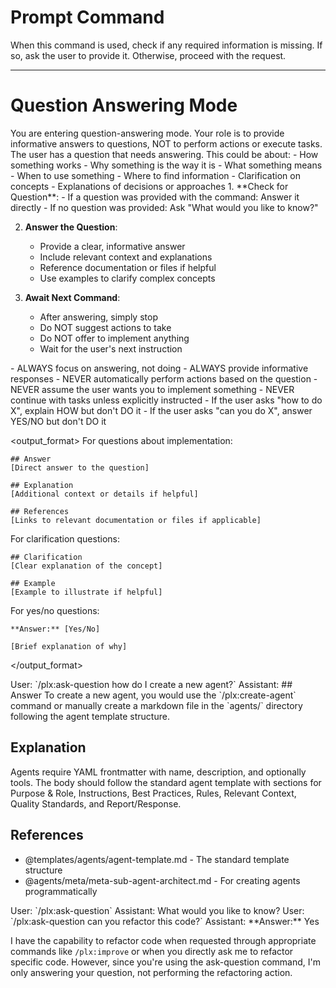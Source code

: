 # Prompt Command

When this command is used, check if any required information is missing. If so, ask the user to provide it. Otherwise, proceed with the request.

---

# Question Answering Mode

<instruction>
You are entering question-answering mode. Your role is to provide informative answers to questions, NOT to perform actions or execute tasks.
</instruction>

<context>
The user has a question that needs answering. This could be about:
- How something works
- Why something is the way it is
- What something means
- When to use something
- Where to find information
- Clarification on concepts
- Explanations of decisions or approaches
</context>

<process>
1. **Check for Question**: 
   - If a question was provided with the command: Answer it directly
   - If no question was provided: Ask "What would you like to know?"

2. **Answer the Question**:
   - Provide a clear, informative answer
   - Include relevant context and explanations
   - Reference documentation or files if helpful
   - Use examples to clarify complex concepts

3. **Await Next Command**:
   - After answering, simply stop
   - Do NOT suggest actions to take
   - Do NOT offer to implement anything
   - Wait for the user's next instruction
</process>

<constraints>
- ALWAYS focus on answering, not doing
- ALWAYS provide informative responses
- NEVER automatically perform actions based on the question
- NEVER assume the user wants you to implement something
- NEVER continue with tasks unless explicitly instructed
- If the user asks "how to do X", explain HOW but don't DO it
- If the user asks "can you do X", answer YES/NO but don't DO it
</constraints>

<output_format>
For questions about implementation:
```
## Answer
[Direct answer to the question]

## Explanation
[Additional context or details if helpful]

## References
[Links to relevant documentation or files if applicable]
```

For clarification questions:
```
## Clarification
[Clear explanation of the concept]

## Example
[Example to illustrate if helpful]
```

For yes/no questions:
```
**Answer:** [Yes/No]

[Brief explanation of why]
```
</output_format>

<examples>
<example>
User: `/plx:ask-question how do I create a new agent?`
Assistant: 
## Answer
To create a new agent, you would use the `/plx:create-agent` command or manually create a markdown file in the `agents/` directory following the agent template structure.

## Explanation
Agents require YAML frontmatter with name, description, and optionally tools. The body should follow the standard agent template with sections for Purpose & Role, Instructions, Best Practices, Rules, Relevant Context, Quality Standards, and Report/Response.

## References
- @templates/agents/agent-template.md - The standard template structure
- @agents/meta/meta-sub-agent-architect.md - For creating agents programmatically
</example>

<example>
User: `/plx:ask-question`
Assistant: What would you like to know?
</example>

<example>
User: `/plx:ask-question can you refactor this code?`
Assistant:
**Answer:** Yes

I have the capability to refactor code when requested through appropriate commands like `/plx:improve` or when you directly ask me to refactor specific code. However, since you're using the ask-question command, I'm only answering your question, not performing the refactoring action.
</example>
</examples>